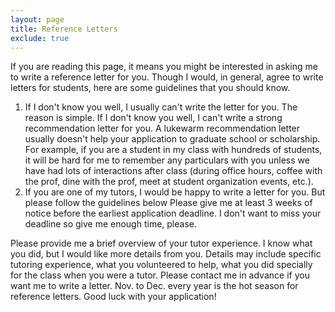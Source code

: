 ```yaml
---
layout: page
title: Reference Letters
exclude: true
---
```


If you are reading this page, it means you might be interested in asking me to write a reference letter for you. Though I would, in general, agree to write letters for students, here are some guidelines that you should know.

1. If I don't know you well, I usually can't write the letter for you. The reason is simple. If I don't know you well, I can't write a strong recommendation letter for you. A lukewarm recommendation letter usually doesn't help your application to graduate school or scholarship. For example, if you are a student in my class with hundreds of students, it will be hard for me to remember any particulars with you unless we have had lots of interactions after class (during office hours, coffee with the prof, dine with the prof, meet at student organization events, etc.). 
2. If you are one of my tutors, I would be happy to write a letter for you. But please follow the guidelines below
Please give me at least 3 weeks of notice before the earliest application deadline. I don't want to miss your deadline so give me enough time, please.

Please provide me a brief overview of your tutor experience. I know what you did, but I would like more details from you. Details may include specific tutoring experience, what you volunteered to help, what you did specially for the class when you were a tutor. 
Please contact me in advance if you want me to write a letter. Nov. to Dec. every year is the hot season for reference letters. Good luck with your application!
